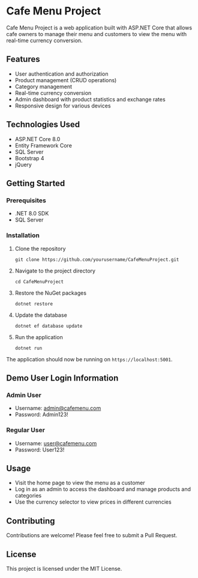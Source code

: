 # Cafe Menu Project

Cafe Menu Project is a web application built with ASP.NET Core that allows cafe owners to manage their menu and customers to view the menu with real-time currency conversion.

## Features

- User authentication and authorization
- Product management (CRUD operations)
- Category management
- Real-time currency conversion
- Admin dashboard with product statistics and exchange rates
- Responsive design for various devices

## Technologies Used

- ASP.NET Core 8.0
- Entity Framework Core
- SQL Server
- Bootstrap 4
- jQuery

## Getting Started

### Prerequisites

- .NET 8.0 SDK
- SQL Server

### Installation

1. Clone the repository
   ```
   git clone https://github.com/yourusername/CafeMenuProject.git
   ```

2. Navigate to the project directory
   ```
   cd CafeMenuProject
   ```

3. Restore the NuGet packages
   ```
   dotnet restore
   ```

4. Update the database
   ```
   dotnet ef database update
   ```

5. Run the application
   ```
   dotnet run
   ```

The application should now be running on `https://localhost:5001`.

## Demo User Login Information

### Admin User
- Username: admin@cafemenu.com
- Password: Admin123!

### Regular User
- Username: user@cafemenu.com
- Password: User123!

## Usage

- Visit the home page to view the menu as a customer
- Log in as an admin to access the dashboard and manage products and categories
- Use the currency selector to view prices in different currencies

## Contributing

Contributions are welcome! Please feel free to submit a Pull Request.

## License

This project is licensed under the MIT License.


